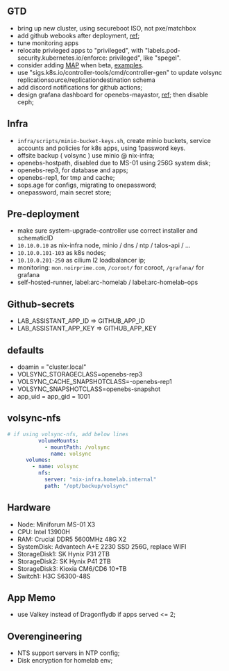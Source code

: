 ## GTD

- bring up new cluster, using secureboot ISO, not pxe/matchbox
- add github webooks after deployment, [ref](https://fluxcd.io/flux/guides/webhook-receivers/#define-a-git-repository-receiver);
- tune monitoring apps
- relocate privieged apps to "privileged", with "labels.pod-security.kubernetes.io/enforce: privileged", like "spegel".
- consider adding [MAP](https://github.com/kubernetes/enhancements/tree/master/keps/sig-api-machinery/3962-mutating-admission-policies) when beta, [examples](https://github.com/search?q=repo%3Abjw-s-labs%2Fhome-ops+MutatingAdmissionPolicy&type=commits).
- use "sigs.k8s.io/controller-tools/cmd/controller-gen" to update volsync replicationsource/replicationdestination schema
- add discord notifications for github actions;
- design grafana dashboard for openebs-mayastor, [ref](https://openebs.io/docs/user-guides/replicated-storage-user-guide/replicated-pv-mayastor/advanced-operations/monitoring); then disable ceph;

## Infra

- `infra/scripts/minio-bucket-keys.sh`, create minio buckets, service accounts and policies for k8s apps, using 1password keys.
- offsite backup ( volsync ) use minio @ nix-infra;
- openebs-hostpath, disabled due to MS-01 using 256G system disk;
- openebs-rep3, for database and apps;
- openebs-rep1, for tmp and cache;
- sops.age for configs, migrating to onepassword;
- onepassword, main secret store;

## Pre-deployment

- make sure system-upgrade-controller use correct installer and schematicID
- `10.10.0.10` as nix-infra node, minio / dns / ntp / talos-api / ...
- `10.10.0.101-103` as k8s nodes;
- `10.10.0.201-250` as cilium l2 loadbalancer ip;
- monitoring: `mon.noirprime.com`, `/coroot/` for coroot, `/grafana/` for grafana
- self-hosted-runner, label:arc-homelab / label:arc-homelab-ops

## Github-secrets

- LAB_ASSISTANT_APP_ID => GITHUB_APP_ID
- LAB_ASSISTANT_APP_KEY => GITHUB_APP_KEY

## defaults

- doamin = "cluster.local"
- VOLSYNC_STORAGECLASS=openebs-rep3
- VOLSYNC_CACHE_SNAPSHOTCLASS=-openebs-rep1
- VOLSYNC_SNAPSHOTCLASS=openebs-snapshot
- app_uid = app_gid = 1001

## volsync-nfs

```yaml
# if using volsync-nfs, add below lines
          volumeMounts:
            - mountPath: /volsync
              name: volsync
      volumes:
        - name: volsync
          nfs:
            server: "nix-infra.homelab.internal"
            path: "/opt/backup/volsync"
```

## Hardware

- Node: Miniforum MS-01 X3
- CPU: Intel 13900H
- RAM: Crucial DDR5 5600MHz 48G X2
- SystemDisk: Advantech A+E 2230 SSD 256G, replace WIFI
- StorageDisk1: SK Hynix P31 2TB
- StorageDisk2: SK Hynix P41 2TB
- StorageDisk3: Kioxia CM6/CD6 10+TB
- Switch1: H3C S6300-48S

## App Memo

- use Valkey instead of Dragonflydb if apps served <= 2;

## Overengineering

- NTS support servers in NTP config;
- Disk encryption for homelab env;